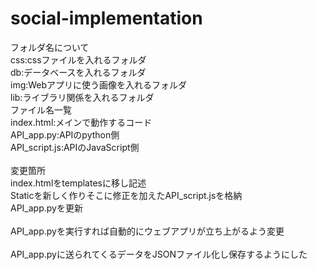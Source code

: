 # social-implementation
フォルダ名について<br>css:cssファイルを入れるフォルダ<br>db:データベースを入れるフォルダ<br>img:Webアプリに使う画像を入れるフォルダ<br>lib:ライブラリ関係を入れるフォルダ<br>ファイル名一覧<br>index.html:メインで動作するコード<br>API_app.py:APIのpython側<br>API_script.js:APIのJavaScript側<br><br>変更箇所<br>index.htmlをtemplatesに移し記述<br>Staticを新しく作りそこに修正を加えたAPI_script.jsを格納<br>API_app.pyを更新<br><br>API_app.pyを実行すれば自動的にウェブアプリが立ち上がるよう変更<br><br>API_app.pyに送られてくるデータをJSONファイル化し保存するようにした
